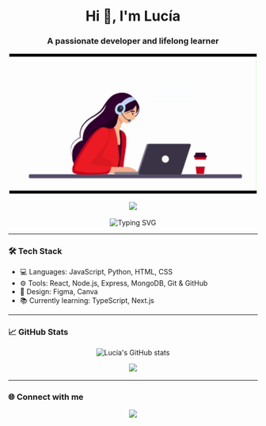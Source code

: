 <h1 align="center">Hi 👋, I'm Lucía</h1>
<h3 align="center">A passionate developer and lifelong learner</h3>
<p align="center">
  <img src="https://github.com/luciaroldanrodriguez/luciaroldanrodriguez/blob/main/Programming%20girl.gif?raw=true" width="500" />
</p>

<p align="center">
  <img src="https://your-image-url.com/lucia-avatar.gif" width="200"/>
</p>

<p align="center">
  <img src="https://readme-typing-svg.demolab.com?font=Fira+Code&weight=500&size=24&pause=1000&center=true&vCenter=true&width=435&lines=Hola%2C+soy+Lucía;Desarrolladora+Fullstack;Apasionada+por+la+tecnología+y+el+arte" alt="Typing SVG" />
</p>

---

### 🛠️ Tech Stack

- 💻 Languages: JavaScript, Python, HTML, CSS
- ⚙️ Tools: React, Node.js, Express, MongoDB, Git & GitHub
- 🎨 Design: Figma, Canva
- 📚 Currently learning: TypeScript, Next.js

---

### 📈 GitHub Stats

<p align="center">
  <img src="https://github-readme-stats.vercel.app/api?username=lucia-dev&show_icons=true&theme=radical" alt="Lucía's GitHub stats" />
</p>

<p align="center">
  <img src="https://github-readme-streak-stats.herokuapp.com?user=lucia-dev&theme=radical" />
</p>

---

### 🌐 Connect with me

<p align="center">
  <a href="https://linkedin.com/in/lucia-dev" target="_blank">
    <img src="https://img.shields.io/badge/LinkedIn-0A66C2?style=for-the-badge&logo=linkedin&logoColor=white" />
  </a>
  <a href="https://twitter.com/lucia_dev" target="_blank">
    <img src="https://img.shields.io/badge/Twi
